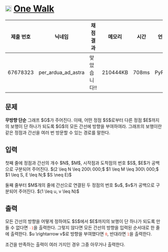 # <img width="20px"  src="https://d2gd6pc034wcta.cloudfront.net/tier/14.svg" class="solvedac-tier"> [One Walk](https://www.acmicpc.net/problem/29333) 

| 제출 번호 | 닉네임 | 채점 결과 | 메모리 | 시간 | 언어 | 코드 길이 |
|---|---|---|---|---|---|---|
|67678323|per_ardua_ad_astra|맞았습니다!! |210444KB|708ms|PyPy3|1973B|

## 문제
<p><strong>무방향 단순</strong> 그래프 $G$가 주어진다. 이때, 어떤 정점 $S$로부터 다른 정점 $E$까지의 보행이 단 하나가 되도록 $G$의 모든 간선에 방향을 부여하여라. 그래프의 보행이란 같은 정점과 간선을 여러 번 방문할 수 있는 경로를 말한다.</p>

## 입력
<p>첫째 줄에 정점과 간선의 개수 $N$, $M$, 시작점과 도착점의 번호 $S$, $E$가 공백으로 구분되어 주어진다. $(2 \leq N \leq 200\ 000;$ $1 \leq M \leq 300\ 000;$ $1 \leq S, E \leq N;$ $S \neq E)$</p>

<p>둘째 줄부터 $M$개의 줄에 간선으로 연결된 두 정점의 번호 $u$, $v$가 공백으로 구분되어 주어진다. $(1 \leq u, v \leq N)$</p>

## 출력
<p>모든 간선의 방향을 어떻게 정하여도 $S$에서 $E$까지의 보행이 단 하나가 되도록 만들 수 없다면 <span style="color:#e74c3c;"><code>-1</code></span>을 출력한다. 그렇지 않다면 모든 간선의 방향을 입력된 순서대로 한 줄에 출력한다. $u \rightarrow v$로 방향을 부여했다면 <span style="color:#e74c3c;"><code>0</code></span>, 반대라면 <span style="color:#e74c3c;"><code>1</code></span>을 출력한다.</p>

<p>조건을 만족하는 출력이 여러 가지인 경우 그중 아무거나 출력한다.</p>

